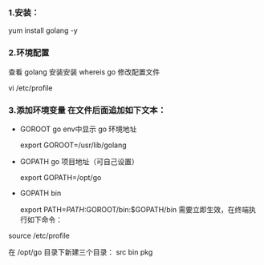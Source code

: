 ### 1.安装：
yum install golang -y 

### 2.环境配置
查看 golang 安装安装 whereis go
修改配置文件

vi /etc/profile 

### 3.添加环境变量 在文件后面追加如下文本：
- GOROOT  go env中显示 go 环境地址
  
   export GOROOT=/usr/lib/golang
- GOPATH go 项目地址（可自己设置）
  
   export GOPATH=/opt/go
-  GOPATH bin 
  
   export PATH=$PATH:$GOROOT/bin:$GOPATH/bin 
需要立即生效，在终端执行如下命令：

source /etc/profile

在 /opt/go 目录下新建三个目录： src bin pkg

